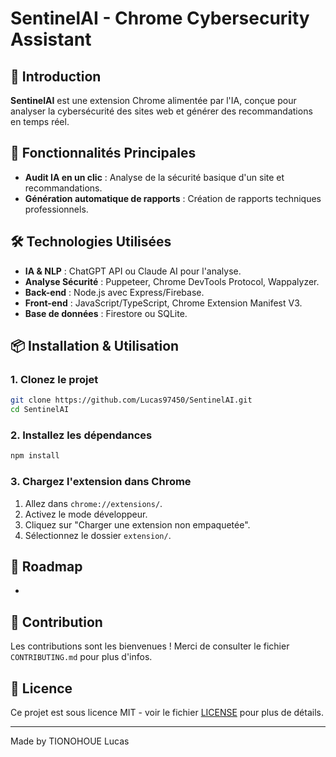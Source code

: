 # SentinelAI - Chrome Cybersecurity Assistant

## 🚀 Introduction

**SentinelAI** est une extension Chrome alimentée par l'IA, conçue pour analyser la cybersécurité des sites web et générer des recommandations en temps réel.

## 🎯 Fonctionnalités Principales

- **Audit IA en un clic** : Analyse de la sécurité basique d'un site et recommandations.
- **Génération automatique de rapports** : Création de rapports techniques professionnels.

## 🛠 Technologies Utilisées

- **IA & NLP** : ChatGPT API ou Claude AI pour l'analyse.
- **Analyse Sécurité** : Puppeteer, Chrome DevTools Protocol, Wappalyzer.
- **Back-end** : Node.js avec Express/Firebase.
- **Front-end** : JavaScript/TypeScript, Chrome Extension Manifest V3.
- **Base de données** : Firestore ou SQLite.

## 📦 Installation & Utilisation

### 1. Clonez le projet

```bash
git clone https://github.com/Lucas97450/SentinelAI.git  
cd SentinelAI  
```

### 2. Installez les dépendances

```bash
npm install  
```

### 3. Chargez l'extension dans Chrome

1. Allez dans `chrome://extensions/`.
2. Activez le mode développeur.
3. Cliquez sur "Charger une extension non empaquetée".
4. Sélectionnez le dossier `extension/`.

## 📍 Roadmap

- 

## 🤝 Contribution

Les contributions sont les bienvenues ! Merci de consulter le fichier `CONTRIBUTING.md` pour plus d'infos.

## 📜 Licence

Ce projet est sous licence MIT - voir le fichier [LICENSE](LICENSE) pour plus de détails.

---

Made by TIONOHOUE Lucas